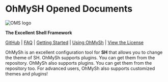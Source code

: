 # OhMySH Opened Documents

![OMS logo](https://cdn.statically.io/gh/ohmysh/image/main/OhMySh-icon-2documents.png)

**The Excellent Shell Framework**

[GitHub](https://github.com/ohmysh/ohmysh) | [FAQ](https://ohmysh.github.io/docs-v2/#/other/faq) | [Getting Started](https://ohmysh.github.io/docs-v2/#/getting-started/install) | [Using OhMySh](https://ohmysh.github.io/docs-v2) | [View the  License](https://github.com/ohmysh/ohmysh/blob/main/LICENSE)

OhMySh is an excellent configuration tool for **SH** that allows you to change the theme of SH. OhMySh supports plugins. You can get them from the repository. OhMySh also supports plugins. You can get them from the repository too. For advanced users, OhMySh also supports customized themes and plugins!
